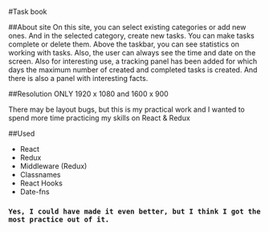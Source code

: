 #Task book

##About site
On this site, you can select existing categories or add new ones. And in the selected category, create new tasks. You can make tasks complete or delete them. Above the taskbar, you can see statistics on working with tasks. Also, the user can always see the time and date on the screen. Also for interesting use, a tracking panel has been added for which days the maximum number of created and completed tasks is created. And there is also a panel with interesting facts.

##Resolution
ONLY 1920 x 1080 and 1600 x 900

There may be layout bugs, but this is my practical work and I wanted to spend more time practicing my skills on React & Redux

##Used
* React
* Redux
* Middleware (Redux)
* Classnames
* React Hooks
* Date-fns


### `Yes, I could have made it even better, but I think I got the most practice out of it.`